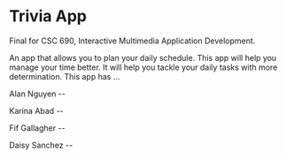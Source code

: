 # Trivia App 
Final for CSC 690, Interactive Multimedia Application Development. 

An app that allows you to plan your daily schedule. This app will help you manage your time better. It will help you tackle your daily tasks with more determination. This app has ...
 

Alan Nguyen -- 

Karina Abad -- 

Fif Gallagher -- 

Daisy Sanchez -- 
